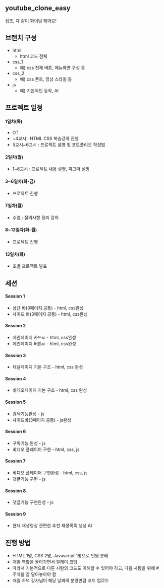 ## youtube_clone_easy
쉽조, 다 같이 화이팅 해봐요!

## 브랜치 구성
- html
  - html 코드 전체
- css_1
  - 예) css 전체 버튼, 메뉴화면 구성 등
- css_2
  - 예) css 폰트, 영상 스타일 등
- js
  - 예) 기본적인 동작, AI

## 프로젝트 일정
#### 1일차(목)
- OT
- ~4교시 : HTML CSS 복습강의 진행
- 5교시~6교시 : 프로젝트 설명 및 포트폴리오 작성법
#### 2일차(월)
- 1~6교시 : 프로젝트 내용 설명, 피그마 설명
#### 3~6일차(화-금)
- 프로젝트 진행
#### 7일차(월)
- 수업 : 질의사항 정리 강의
#### 8~12일차(화-월)
- 프로젝트 진행
#### 13일차(화)
- 조별 프로젝트 발표

## 세션
#### Session 1
- 상단 바(3페이지 공통) - html, css완성
- 사이드 바(3페이지 공통) - html, css완성
#### Session 2
- 메인페이지 카드ui - html, css완성
- 메인페이지 버튼ui - html, css완성
#### Session 3
- 채널페이지 기본 구조 - html, css 완성
#### Session 4
- 비디오페이지 기본 구조 - html, css 완성
#### Session 5
- 검색기능완성 - js
- 사이드바(3페이지 공통) - js완성
#### Session 6
- 구독기능 완성 - js
- 비디오 플레이어 구현 - html, css, js
#### Session 7
- 비디오 플레이어 구현완성 - html, css, js
- 댓글기능 구현 - js
#### Session 8
- 댓글기능 구현완성 - js
#### Session 9
- 현재 재생영상 관련한 추천 재생목록 생성 AI

## 진행 방법
- HTML 1명, CSS 2명, Javascript 1명으로 인원 분배
- 매일 역할을 돌아가면서 릴레이 코딩
- 따라서 기본적으로 다른 사람의 코드도 이해할 수 있어야 하고, 다음 사람을 위해 #주석을 잘 달아놓아야 함
- 매일 저녁 강사님이 해당 날짜의 분량만큼 코드 업로드
